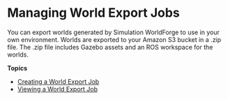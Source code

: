 # Managing World Export Jobs<a name="worlds-managing-export-jobs"></a>

You can export worlds generated by Simulation WorldForge to use in your own environment\. Worlds are exported to your Amazon S3 bucket in a \.zip file\. The \.zip file includes Gazebo assets and an ROS workspace for the worlds\. 

**Topics**
+ [Creating a World Export Job](worlds-managing-export-jobs-create.md)
+ [Viewing a World Export Job](worlds-managing-export-jobs-view.md)